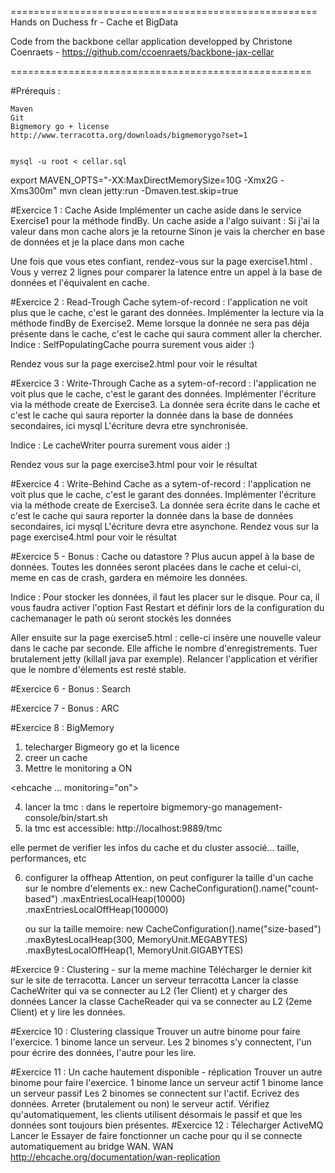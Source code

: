=====================================================
Hands on Duchess fr - Cache et BigData

Code from the backbone cellar application developped by Christone Coenraets - https://github.com/ccoenraets/backbone-jax-cellar

====================================================

#Prérequis :

    Maven
    Git
    Bigmemory go + license http://www.terracotta.org/downloads/bigmemorygo?set=1


    mysql -u root < cellar.sql

export MAVEN_OPTS="-XX:MaxDirectMemorySize=10G -Xmx2G -Xms300m"
mvn clean jetty:run -Dmaven.test.skip=true


#Exercice 1 :  Cache Aside
Implémenter un cache aside dans le service Exercise1 pour la méthode findBy.
Un cache aside a l'algo suivant :
Si j'ai la valeur dans mon cache alors je la retourne
Sinon je vais la chercher en base de données et je la place dans mon cache

Une fois que vous etes confiant, rendez-vous sur la page exercise1.html  . Vous y verrez 2 lignes pour comparer la latence entre un appel à la base de données et l'équivalent en cache.


#Exercice 2 :  Read-Trough
Cache sytem-of-record : l'application ne voit plus que le cache, c'est le garant des données.
Implémenter la lecture via la méthode findBy de Exercise2. Meme lorsque la donnée ne sera pas déja présente dans le cache,
c'est le cache qui saura comment aller la chercher.
Indice : SelfPopulatingCache pourra surement vous aider :)


Rendez vous sur la page exercise2.html pour voir le résultat

#Exercice 3 : Write-Through
Cache as a sytem-of-record : l'application ne voit plus que le cache, c'est le garant des données.
Implémenter l'écriture via la méthode create de Exercise3. La donnée sera écrite dans le cache et c'est le cache qui saura reporter la donnée dans la base de données secondaires, ici mysql
L'écriture devra etre synchronisée.
 
Indice : Le cacheWriter pourra surement vous aider :)
 
Rendez vous sur la page exercise3.html pour voir le résultat

#Exercice 4 : Write-Behind
Cache as a sytem-of-record : l'application ne voit plus que le cache, c'est le garant des données.
Implémenter l'écriture via la méthode create  de Exercise3. La donnée sera écrite dans le cache et c'est le cache qui saura reporter la donnée dans la base de données secondaires, ici mysql
L'écriture devra etre asynchone.
Rendez vous sur la page exercise4.html pour voir le résultat

#Exercice 5 - Bonus : Cache ou datastore ?
Plus aucun appel à la base de données.
Toutes les données seront placées dans le cache et celui-ci, meme en cas de crash, gardera en mémoire les données.

Indice : Pour stocker les données, il faut les placer sur le disque. Pour ca, il vous faudra activer l'option Fast Restart
et définir lors de la configuration du cachemanager le path où seront stockés les données

Aller ensuite sur la page exercise5.html : celle-ci insère une nouvelle valeur dans le cache par seconde. Elle affiche le nombre d'enregistrements.
Tuer brutalement jetty (killall java par exemple).
Relancer l'application et vérifier que le nombre d'élements est resté stable.


#Exercice 6 - Bonus : Search

#Exercice 7 - Bonus : ARC

#Exercice 8 : BigMemory

 1) telecharger Bigmeory go et la licence
 2) creer un cache
 3) Mettre le monitoring a ON

  <ehcache ...
           monitoring="on">
    <managementRESTService enabled="true" bind="localhost:9888"/>
  </ehcache>

 4) lancer la tmc :
     dans le repertoire bigmemory-go
          management-console/bin/start.sh
 5) la tmc est accessible:
  http://localhost:9889/tmc

  elle permet de verifier les infos du cache et du cluster associé... taille, performances, etc

 6) configurer la offheap
    Attention, on peut configurer la taille d'un cache sur le nombre d'elements
      ex.:
       new CacheConfiguration().name("count-based")
                    .maxEntriesLocalHeap(10000)
                    .maxEntriesLocalOffHeap(100000)

      ou sur la taille memoire:
      new CacheConfiguration().name("size-based")
                  .maxBytesLocalHeap(300, MemoryUnit.MEGABYTES)
                  .maxBytesLocalOffHeap(1, MemoryUnit.GIGABYTES)





#Exercice 9 : Clustering - sur la meme machine
Télécharger le dernier kit sur le site de terracotta.
Lancer un serveur terracotta
Lancer la classe CacheWriter qui va se connecter au L2 (1er Client) et y charger des données
Lancer la classe CacheReader qui va se connecter au L2 (2eme Client) et y lire les données.

#Exercice 10 : Clustering classique
 Trouver un autre binome pour faire l'exercice.
 1 binome lance un serveur.
 Les 2 binomes s'y connectent, l'un pour écrire des données, l'autre pour les lire.

#Exercice 11 : Un cache hautement disponible - réplication
 Trouver un autre binome pour faire l'exercice.
 1 binome lance un serveur actif
 1 binome lance un serveur passif
 Les 2 binomes se connectent sur l'actif.
 Ecrivez des données.
 Arreter (brutalement ou non) le serveur actif.
 Vérifiez qu'automatiquement, les clients utilisent désormais le passif et que les données sont toujours bien
  présentes.
#Exercice 12  :
Télecharger ActiveMQ
Lancer le
Essayer de faire fonctionner un cache pour qu il se connecte automatiquement au bridge WAN.
WAN http://ehcache.org/documentation/wan-replication



